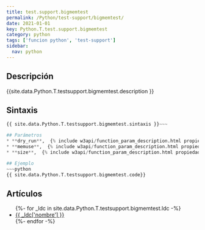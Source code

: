```yaml
---
title: test.support.bigmemtest
permalink: /Python/test-support/bigmemtest/
date: 2021-01-01
key: Python.T.test.support.bigmemtest
category: python
tags: ['funcion python', 'test-support']
sidebar: 
  nav: python
---
```


## Descripción
{{site.data.Python.T.testsupport.bigmemtest.description }}

## Sintaxis
~~~python
{{ site.data.Python.T.testsupport.bigmemtest.sintaxis }}~~~

## Parámetros
* **dry_run**,  {% include w3api/function_param_description.html propiedad=site.data.Python.T.test.support.bigmemtest valor="dry_run" %}
* **memuse**,  {% include w3api/function_param_description.html propiedad=site.data.Python.T.test.support.bigmemtest valor="memuse" %}
* **size**,  {% include w3api/function_param_description.html propiedad=site.data.Python.T.test.support.bigmemtest valor="size" %}

## Ejemplo
~~~python
{{ site.data.Python.T.testsupport.bigmemtest.code}}
~~~

## Artículos
<ul>
{%- for _ldc in site.data.Python.T.testsupport.bigmemtest.ldc -%}
   <li>
       <a href="{{_ldc['url'] }}">{{ _ldc['nombre'] }}</a>
   </li>
{%- endfor -%}
</ul>
